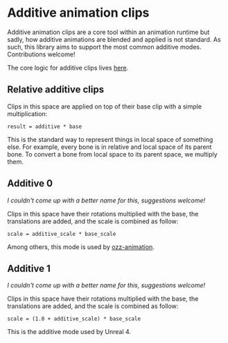 # Additive animation clips

Additive animation clips are a core tool within an animation runtime but sadly, how additive animations are blended and applied is not standard. As such, this library aims to support the most common additive modes. Contributions welcome!

The core logic for additive clips lives [here](../includes/acl/additive_utils.h).

## Relative additive clips

Clips in this space are applied on top of their base clip with a simple multiplication:

`result = additive * base`

This is the standard way to represent things in local space of something else. For example, every bone is in relative and local space of its parent bone. To convert a bone from local space to its parent space, we multiply them.

## Additive 0

*I couldn't come up with a better name for this, suggestions welcome!*

Clips in this space have their rotations multiplied with the base, the translations are added, and the scale is combined as follow:

`scale = additive_scale * base_scale`

Among others, this mode is used by [ozz-animation](http://guillaumeblanc.github.io/ozz-animation/).

## Additive 1

*I couldn't come up with a better name for this, suggestions welcome!*

Clips in this space have their rotations multiplied with the base, the translations are added, and the scale is combined as follow:

`scale = (1.0 + additive_scale) * base_scale`

This is the additive mode used by Unreal 4.
